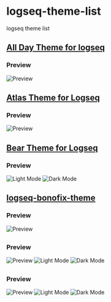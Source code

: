 # logseq-theme-list
logseq theme list

## [All Day Theme for logseq](https://github.com/tobealive/logseq-allday-theme)
### Preview
![Preview](https://raw.githubusercontent.com/tobealive/logseq-allday-theme/main/preview.png)

## [Atlas Theme for Logseq](https://github.com/sethfair/logseq-atlas-theme)
### Preview
![Preview](https://github.com/sethfair/logseq-atlas-theme/raw/main/screenshot.png)

## [Bear Theme for Logseq](https://github.com/rcvd/logseq-bear-theme)
### Preview
![Light Mode](https://github.com/rcvd/logseq-bear-theme/raw/main/screenshots/light.png)
![Dark Mode](https://github.com/rcvd/logseq-bear-theme/raw/main/screenshots/dark.png)

## [logseq-bonofix-theme](https://github.com/sansui233/logseq-bonofix-theme)
### Preview
![Preview](https://github.com/Sansui233/logseq-bonofix-theme/raw/master/media/Desktop-2022-05-23.jpg)

## []()
### Preview
![Preview]()
![Light Mode]()
![Dark Mode]()

## []()
### Preview
![Preview]()
![Light Mode]()
![Dark Mode]()
